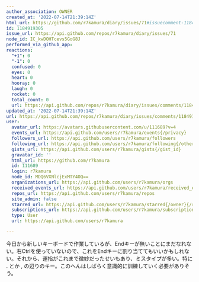 ```yaml
---
author_association: OWNER
created_at: '2022-07-14T21:39:14Z'
html_url: https://github.com/r7kamura/diary/issues/71#issuecomment-1184919305
id: 1184919305
issue_url: https://api.github.com/repos/r7kamura/diary/issues/71
node_id: IC_kwDOHTcevs5GoG8J
performed_via_github_app: 
reactions:
  "+1": 0
  "-1": 0
  confused: 0
  eyes: 0
  heart: 0
  hooray: 0
  laugh: 0
  rocket: 0
  total_count: 0
  url: https://api.github.com/repos/r7kamura/diary/issues/comments/1184919305/reactions
updated_at: '2022-07-14T21:39:14Z'
url: https://api.github.com/repos/r7kamura/diary/issues/comments/1184919305
user:
  avatar_url: https://avatars.githubusercontent.com/u/111689?v=4
  events_url: https://api.github.com/users/r7kamura/events{/privacy}
  followers_url: https://api.github.com/users/r7kamura/followers
  following_url: https://api.github.com/users/r7kamura/following{/other_user}
  gists_url: https://api.github.com/users/r7kamura/gists{/gist_id}
  gravatar_id: ''
  html_url: https://github.com/r7kamura
  id: 111689
  login: r7kamura
  node_id: MDQ6VXNlcjExMTY4OQ==
  organizations_url: https://api.github.com/users/r7kamura/orgs
  received_events_url: https://api.github.com/users/r7kamura/received_events
  repos_url: https://api.github.com/users/r7kamura/repos
  site_admin: false
  starred_url: https://api.github.com/users/r7kamura/starred{/owner}{/repo}
  subscriptions_url: https://api.github.com/users/r7kamura/subscriptions
  type: User
  url: https://api.github.com/users/r7kamura

---
```

今日から新しいキーボードで作業しているが、Endキーが無いことにまだなれない。右Ctrlを使っていないので、これをEndキーに割り当ててもいいかもしれない。それから、運指がこれまで微妙だったせいもあり、ミスタイプが多い。特に . とか , の辺りのキー。このへんはしばらく意識的に訓練していく必要がありそう。